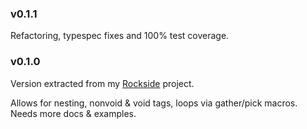 ### v0.1.1

Refactoring, typespec fixes and 100% test coverage.

### v0.1.0

Version extracted from my [Rockside] project.

Allows for nesting, nonvoid & void tags, loops via gather/pick macros.
Needs more docs & examples.

[rockside]: https://github.com/herenowcoder/rockside
